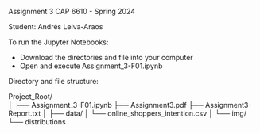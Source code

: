 Assignment 3
CAP 6610 - Spring 2024

Student: Andrés Leiva-Araos 


To run the Jupyter Notebooks: 

- Download the directories and file into your computer
- Open and execute Assignment_3-F01.ipynb


Directory and file structure:

Project_Root/<br>
│
├── Assignment_3-F01.ipynb
├── Assignment3.pdf
├── Assignment3-Report.txt
│
├── data/
│   └── online_shoppers_intention.csv
│
└── img/
    └── distributions


